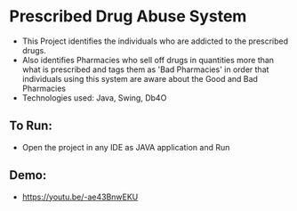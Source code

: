 # Prescribed Drug Abuse System
- This Project identifies the individuals who are addicted to the prescribed drugs. 
- Also identifies Pharmacies who sell off drugs in quantities more than what is prescribed and tags them as 'Bad Pharmacies' in order that individuals using this system are aware about the Good and Bad Pharmacies
- Technologies used: Java, Swing, Db4O

## To Run: 
- Open the project in any IDE as JAVA application and Run

## Demo: 
- https://youtu.be/-ae43BnwEKU

